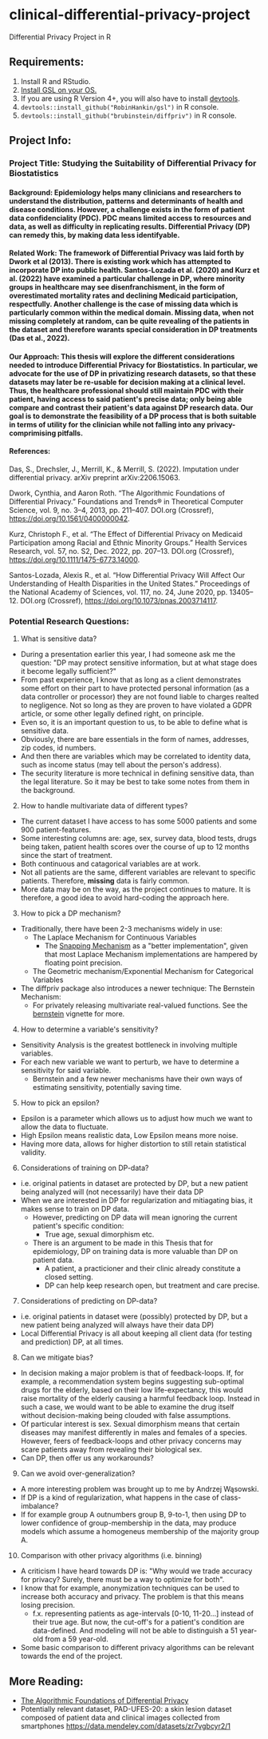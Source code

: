 # clinical-differential-privacy-project
Differential Privacy Project in R

## Requirements:
1. Install R and RStudio.
2. [Install GSL on your OS.](https://solarianprogrammer.com/2020/01/26/getting-started-gsl-gnu-scientific-library-windows-macos-linux/#gsl_installation_macos)
3. If you are using R Version 4+, you will also have to install [devtools](https://devtools.r-lib.org/).
4. `devtools::install_github("RobinHankin/gsl")` in R console.
5. `devtools::install_github("brubinstein/diffpriv")` in R console.

## Project Info:

### Project Title: Studying the Suitability of Differential Privacy for Biostatistics

#### Background: Epidemiology helps many clinicians and researchers to understand the distribution, patterns and determinants of health and disease conditions. However, a challenge exists in the form of patient data confidenciality (PDC). PDC means limited access to resources and data, as well as difficulty in replicating results. Differential Privacy (DP) can remedy this, by making data less identifyable.

#### Related Work: The framework of Differential Privacy was laid forth by Dwork et al (2013). There is existing work which has attempted to incorporate DP into public health. Santos-Lozada et al. (2020) and Kurz et al. (2022) have examined a particular challenge in DP, where minority groups in healthcare may see disenfranchisment, in the form of overestimated mortality rates and declining Medicaid participation, respectfully. Another challenge is the case of missing data which is particularly common within the medical domain. Missing data, when not missing completely at random, can be quite revealing of the patients in the dataset and therefore warants special consideration in DP treatments (Das et al., 2022).

#### Our Approach: This thesis will explore the different considerations needed to introduce Differential Privacy for Biostatistics. In particular, we advocate for the use of DP in privatizing research datasets, so that these datasets may later be re-usable for decision making at a clinical level. Thus, the healthcare professional should still maintain PDC with their patient, having access to said patient's precise data; only being able compare and contrast their patient's data against DP research data. Our goal is to demonstrate the feasibility of a DP process that is both suitable in terms of utility for the clinician while not falling into any privacy-comprimising pitfalls.

#### References:

Das, S., Drechsler, J., Merrill, K., & Merrill, S. (2022). Imputation under differential privacy. arXiv preprint arXiv:2206.15063.

Dwork, Cynthia, and Aaron Roth. “The Algorithmic Foundations of Differential Privacy.” Foundations and Trends® in Theoretical Computer Science, vol. 9, no. 3–4, 2013, pp. 211–407. DOI.org (Crossref), https://doi.org/10.1561/0400000042.

Kurz, Christoph F., et al. “The Effect of Differential Privacy on Medicaid Participation among Racial and Ethnic Minority Groups.” Health Services Research, vol. 57, no. S2, Dec. 2022, pp. 207–13. DOI.org (Crossref), https://doi.org/10.1111/1475-6773.14000.

Santos-Lozada, Alexis R., et al. “How Differential Privacy Will Affect Our Understanding of Health Disparities in the United States.” Proceedings of the National Academy of Sciences, vol. 117, no. 24, June 2020, pp. 13405–12. DOI.org (Crossref), https://doi.org/10.1073/pnas.2003714117.

### Potential Research Questions:
1. What is sensitive data?
 * During a presentation earlier this year, I had someone ask me the question: "DP may protect sensitive information, but at what stage does it become legally sufficient?"
 * From past experience, I know that as long as a client demonstrates some effort on their part to have protected personal information (as a data controller or processor) they are not found liable to charges realted to negligence. Not so long as they are proven to have violated a GDPR article, or some other legally defined right, on principle.
 * Even so, it is an important question to us, to be able to define what is sensitive data.
 * Obviously, there are bare essentials in the form of names, addresses, zip codes, id numbers.
 * And then there are variables which may be correlated to identity data, such as income status (may tell about the person's address).
 * The security literature is more technical in defining sensitive data, than the legal literature. So it may be best to take some notes from them in the background.  
2. How to handle multivariate data of different types? 
 * The current dataset I have access to has some 5000 patients and some 900 patient-features.
 * Some interesting columns are: age, sex, survey data, blood tests, drugs being taken, patient health scores over the course of up to 12 months since the start of treatment. 
 * Both continuous and catagorical variables are at work.
 * Not all patients are the same, different variables are relevant to specific patients. Therefore, **missing** data is fairly common.
 * More data may be on the way, as the project continues to mature. It is therefore, a good idea to avoid hard-coding the approach here.
3. How to pick a DP mechanism?
 * Traditionally, there have been 2-3 mechanisms widely in use:
   * The Laplace Mechanism for Continuous Variables
     * The [Snapping Mechanism](https://www.microsoft.com/en-us/research/wp-content/uploads/2012/10/lsbs.pdf) as a "better implementation", given that most Laplace Mechanism implementations are hampered by floating point precision.
   * The Geometric mechanism/Exponential Mechanism for Categorical Variables
 * The diffpriv package also introduces a newer technique: The Bernstein Mechanism:
   * For privately releasing multivariate real-valued functions. See the [bernstein](http://brubinstein.github.io/diffpriv/articles/bernstein.pdf) vignette for more.
4. How to determine a variable's sensitivity?
 * Sensitivity Analysis is the greatest bottleneck in involving multiple variables.
 * For each new variable we want to perturb, we have to determine a sensitivity for said variable.
   * Bernstein and a few newer mechanisms have their own ways of estimating sensitivity, potentially saving time.
5. How to pick an epsilon?
 * Epsilon is a parameter which allows us to adjust how much we want to allow the data to fluctuate.
 * High Epsilon means realistic data, Low Epsilon means more noise.
 * Having more data, allows for higher distortion to still retain statistical validity.
6. Considerations of training on DP-data? 
 * i.e. original patients in dataset are protected by DP, but a new patient being analyzed will (not necessarily) have their data DP
 * When we are interested in DP for regularization and mitiagating bias, it makes sense to train on DP data.
   * However, predicting on DP data will mean ignoring the current patient's specific condition:
     * True age, sexual dimorphism etc.
   * There is an argument to be made in this Thesis that for epidemiology, DP on training data is more valuable than DP on patient data.
     * A patient, a practicioner and their clinic already constitute a closed setting.
     * DP can help keep research open, but treatment and care precise.
7. Considerations of predicting on DP-data? 
 * i.e. original patients in dataset were (possibly) protected by DP, but a new patient being analyzed will always have their data DP)
 * Local Differential Privacy is all about keeping all client data (for testing and prediction) DP, at all times.
8. Can we mitigate bias?
  * In decision making a major problem is that of feedback-loops. If, for example, a recommendation system begins suggesting sub-optimal drugs for the elderly, based on their low life-expectancy, this would raise mortality of the elderly causing a harmful feedback loop. Instead in such a case, we would want to be able to examine the drug itself without decision-making being clouded with false assumptions.
  * Of particular interest is sex. Sexual dimorphism means that certain diseases may manifest differently in males and females of a species. However, feers of feedback-loops and other privacy concerns may scare patients away from revealing their biological sex.
  * Can DP, then offer us any workarounds?   
9. Can we avoid over-generalization?
  * A more interesting problem was brought up to me by Andrzej Wąsowski.
  * If DP is a kind of regularization, what happens in the case of class-imbalance?
  * If for example group A outnumbers group B, 9-to-1, then using DP to lower confidence of group-membership in the data, may produce models which assume a homogeneus membership of the majority group A. 
10. Comparison with other privacy algorithms (i.e. binning)
 * A criticism I have heard towards DP is: "Why would we trade accuracy for privacy? Surely, there must be a way to optimize for both".
 * I know that for example, anonymization techniques can be used to increase both accuracy and privacy. The problem is that this means losing precision.
   * f.x. representing patients as age-intervals [0-10, 11-20...] instead of their true age. But now, the cut-off's for a patient's condition are data-defined. And modeling will not be able to distinguish a 51 year-old from a 59 year-old.
 * Some basic comparison to different privacy algorithms can be relevant towards the end of the project. 

## More Reading:
* [The Algorithmic Foundations of Differential Privacy](https://www.cis.upenn.edu/~aaroth/Papers/privacybook.pdf)
* Potentially relevant dataset, PAD-UFES-20: a skin lesion dataset composed of patient data and clinical images collected from smartphones https://data.mendeley.com/datasets/zr7vgbcyr2/1
